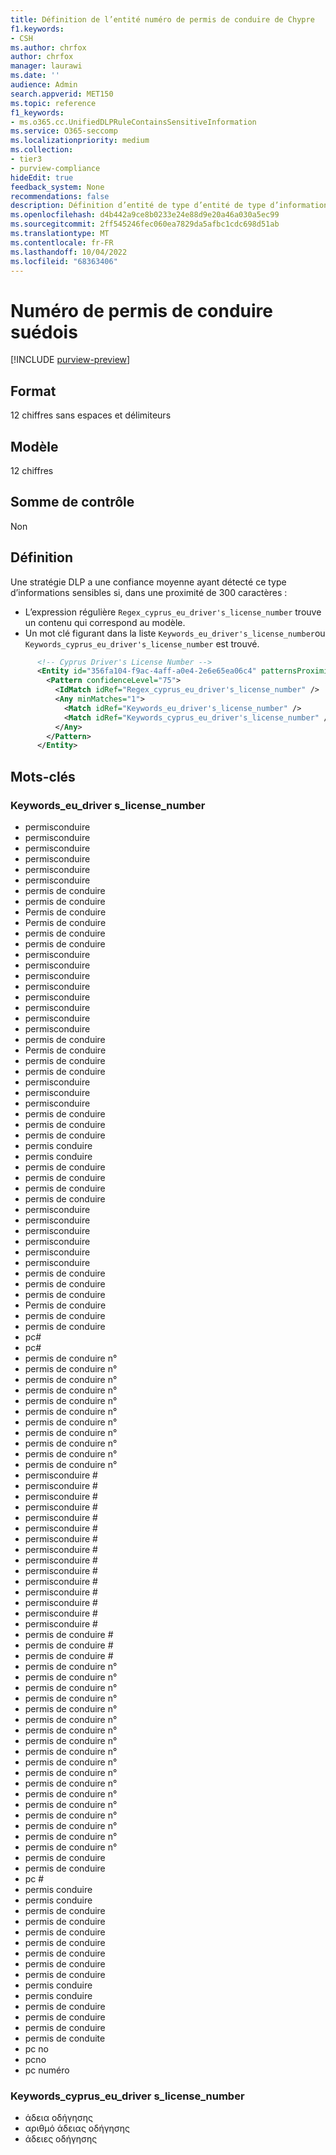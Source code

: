```yaml
---
title: Définition de l’entité numéro de permis de conduire de Chypre
f1.keywords:
- CSH
ms.author: chrfox
author: chrfox
manager: laurawi
ms.date: ''
audience: Admin
search.appverid: MET150
ms.topic: reference
f1_keywords:
- ms.o365.cc.UnifiedDLPRuleContainsSensitiveInformation
ms.service: O365-seccomp
ms.localizationpriority: medium
ms.collection:
- tier3
- purview-compliance
hideEdit: true
feedback_system: None
recommendations: false
description: Définition d’entité de type d’entité de type d’information sensible du numéro de permis de conduire de Chypre.
ms.openlocfilehash: d4b442a9ce8b0233e24e88d9e20a46a030a5ec99
ms.sourcegitcommit: 2ff545246fec060ea7829da5afbc1cdc698d51ab
ms.translationtype: MT
ms.contentlocale: fr-FR
ms.lasthandoff: 10/04/2022
ms.locfileid: "68363406"
---
```

# <a name="cyprus-drivers-license-number"></a>Numéro de permis de conduire suédois

[!INCLUDE [purview-preview](../includes/purview-preview.md)]

## <a name="format"></a>Format

12 chiffres sans espaces et délimiteurs

## <a name="pattern"></a>Modèle

12 chiffres

## <a name="checksum"></a>Somme de contrôle

Non

## <a name="definition"></a>Définition

Une stratégie DLP a une confiance moyenne ayant détecté ce type d’informations sensibles si, dans une proximité de 300 caractères :

- L’expression régulière `Regex_cyprus_eu_driver's_license_number` trouve un contenu qui correspond au modèle.
- Un mot clé figurant dans la liste `Keywords_eu_driver's_license_number`ou `Keywords_cyprus_eu_driver's_license_number` est trouvé.

```xml
      <!-- Cyprus Driver's License Number -->
      <Entity id="356fa104-f9ac-4aff-a0e4-2e6e65ea06c4" patternsProximity="300" recommendedConfidence="75">
        <Pattern confidenceLevel="75">
          <IdMatch idRef="Regex_cyprus_eu_driver's_license_number" />
          <Any minMatches="1">
            <Match idRef="Keywords_eu_driver's_license_number" />
            <Match idRef="Keywords_cyprus_eu_driver's_license_number" />
          </Any>
        </Pattern>
      </Entity>
```

## <a name="keywords"></a>Mots-clés

### <a name="keywords_eu_drivers_license_number"></a>Keywords_eu_driver s_license_number

- permisconduire
- permisconduire
- permisconduire
- permisconduire
- permisconduire
- permisconduire
- permis de conduire
- permis de conduire
- Permis de conduire
- Permis de conduire
- permis de conduire
- permis de conduire
- permisconduire
- permisconduire
- permisconduire
- permisconduire
- permisconduire
- permisconduire
- permisconduire
- permisconduire
- permis de conduire
- Permis de conduire
- permis de conduire
- permis de conduire
- permisconduire
- permisconduire
- permisconduire
- permis de conduire
- permis de conduire
- permis de conduire
- permis conduire
- permis conduire
- permis de conduire
- permis de conduire
- permis de conduire
- permis de conduire
- permisconduire
- permisconduire
- permisconduire
- permisconduire
- permisconduire
- permisconduire
- permis de conduire
- permis de conduire
- permis de conduire
- Permis de conduire
- permis de conduire
- permis de conduire
- pc#
- pc#
- permis de conduire n°
- permis de conduire n°
- permis de conduire n°
- permis de conduire n°
- permis de conduire n°
- permis de conduire n°
- permis de conduire n°
- permis de conduire n°
- permis de conduire n°
- permis de conduire n°
- permis de conduire n°
- permisconduire #
- permisconduire #
- permisconduire #
- permisconduire #
- permisconduire #
- permisconduire #
- permisconduire #
- permisconduire #
- permisconduire #
- permisconduire #
- permisconduire #
- permisconduire #
- permisconduire #
- permisconduire #
- permisconduire #
- permis de conduire #
- permis de conduire #
- permis de conduire #
- permis de conduire n°
- permis de conduire n°
- permis de conduire n°
- permis de conduire n°
- permis de conduire n°
- permis de conduire n°
- permis de conduire n°
- permis de conduire n°
- permis de conduire n°
- permis de conduire n°
- permis de conduire n°
- permis de conduire n°
- permis de conduire n°
- permis de conduire n°
- permis de conduire n°
- permis de conduire n°
- permis de conduire n°
- permis de conduire n°
- permis de conduire
- permis de conduire
- pc #
- permis conduire
- permis conduire
- permis de conduire
- permis de conduire
- permis de conduire
- permis de conduire
- permis de conduire
- permis de conduire
- permis de conduire
- permis conduire
- permis conduire
- permis de conduire
- permis de conduire
- permis de conduire
- permis de conduite
- pc no
- pcno
- pc numéro

### <a name="keywords_cyprus_eu_drivers_license_number"></a>Keywords_cyprus_eu_driver s_license_number

- άδεια οδήγησης
- αριθμό άδειας οδήγησης
- άδειες οδήγησης
